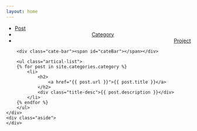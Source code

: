 ```yaml
---
layout: home
---
```


<div class="index-content category">
    <div class="section">
        <ul class="artical-cate">
            <li><a href="/"><span>Post</span></a></li>
            <!-- 跳转到category文件夹下的index.md -->
            <li class="on" style="text-align:center"><a href="/category"><span>Category</span></a></li>
            <li style="text-align:right"><a href="/project"><span>Project</span></a></li>
        </ul>

        <div class="cate-bar"><span id="cateBar"></span></div>

        <ul class="artical-list">
        {% for post in site.categories.category %}
            <li>
                <h2>
                    <a href="{{ post.url }}">{{ post.title }}</a>
                </h2>
                <div class="title-desc">{{ post.description }}</div>
            </li>
        {% endfor %}
        </ul>
    </div>
    <div class="aside">
    </div>
</div>
